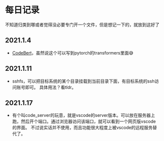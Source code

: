 # 每日记录

不知道归类到哪或者觉得没必要专门开一个文件，但是想记一下的，就放到这好了

## 2021.1.4

- [CodeBert](https://github.com/microsoft/CodeBERT)，虽然说这个可以写到pytorch的transformers里面😅

## 2021.1.11

- sshfs，可以把目标系统的某个目录挂载到当前目录下面，有目标系统的ssh访问账号即可。
具体用法？看tldr。

## 2021.1.17

- 有个叫code_server的玩意，就是vscode的server版本。可以放在服务器上跑，然后开个端口。通过浏览器访问该端口，就可以看到一个网页版vscode的界面。
不过说实话并不使用，而且功能很大程度上被vscode的远程服务替代了。
